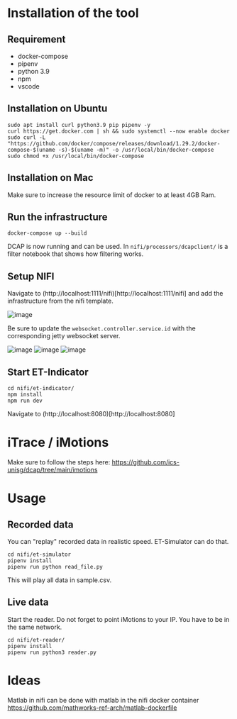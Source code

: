 # Installation of the tool

## Requirement

- docker-compose
- pipenv
- python 3.9
- npm
- vscode


## Installation on Ubuntu
```
sudo apt install curl python3.9 pip pipenv -y
curl https://get.docker.com | sh && sudo systemctl --now enable docker
sudo curl -L "https://github.com/docker/compose/releases/download/1.29.2/docker-compose-$(uname -s)-$(uname -m)" -o /usr/local/bin/docker-compose
sudo chmod +x /usr/local/bin/docker-compose
```

## Installation on Mac
Make sure to increase the resource limit of docker to at least 4GB Ram.

## Run the infrastructure

```
docker-compose up --build
```

DCAP is now running and can be used. In `nifi/processors/dcapclient/` is a filter notebook that shows how filtering works.

## Setup NIFI

Navigate to (http://localhost:1111/nifi)[http://localhost:1111/nifi] and add the infrastructure from the nifi template. 

![image](https://user-images.githubusercontent.com/2293142/121515080-0bf57580-c9ed-11eb-8fe3-98d1244a79cf.png)

Be sure to update the `websocket.controller.service.id` with the corresponding jetty websocket server.

![image](https://user-images.githubusercontent.com/2293142/121515379-6b538580-c9ed-11eb-9a45-39d7a2ea2c88.png)
![image](https://user-images.githubusercontent.com/2293142/121515455-7dcdbf00-c9ed-11eb-91cc-7d206481ad06.png)
![image](https://user-images.githubusercontent.com/2293142/121515154-24fe2680-c9ed-11eb-8e0f-5b4fe87a3e4c.png)



## Start ET-Indicator
```
cd nifi/et-indicator/
npm install
npm run dev
```

Navigate to (http://localhost:8080)[http://localhost:8080]


# iTrace / iMotions
Make sure to follow the steps here: https://github.com/ics-unisg/dcap/tree/main/imotions

# Usage

## Recorded data
You can "replay" recorded data in realistic speed. ET-Simulator can do that.
```
cd nifi/et-simulator
pipenv install
pipenv run python read_file.py
```
This will play all data in sample.csv.


## Live data
Start the reader. Do not forget to point iMotions to your IP. You have to be in the same network.
```
cd nifi/et-reader/
pipenv install
pipenv run python3 reader.py
```


# Ideas

Matlab in nifi can be done with matlab in the nifi docker container https://github.com/mathworks-ref-arch/matlab-dockerfile
